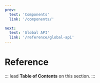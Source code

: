 ```yaml
---
prev:
  text: 'Components'
  link: '/components/'

next:
  text: 'Global API'
  link: '/reference/global-api'
---
```



# Reference

::: lead
**Table of Contents** on this section.
:::

<CatalogReferences />